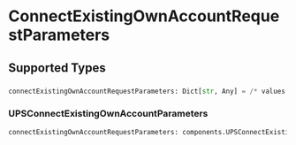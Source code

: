 # ConnectExistingOwnAccountRequestParameters


## Supported Types

### 

```python
connectExistingOwnAccountRequestParameters: Dict[str, Any] = /* values here */
```

### UPSConnectExistingOwnAccountParameters

```python
connectExistingOwnAccountRequestParameters: components.UPSConnectExistingOwnAccountParameters = /* values here */
```

